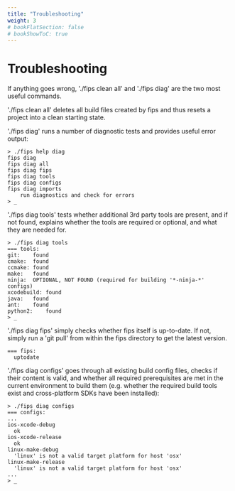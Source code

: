 ```yaml
---
title: "Troubleshooting"
weight: 3
# bookFlatSection: false
# bookShowToC: true
---
```


# Troubleshooting

If anything goes wrong, './fips clean all' and './fips diag' are the two
most useful commands.

'./fips clean all' deletes all build files created by fips and thus
resets a project into a clean starting state.

'./fips diag' runs a number of diagnostic tests and provides useful
error output:

```
> ./fips help diag
fips diag
fips diag all
fips diag fips
fips diag tools
fips diag configs
fips diag imports
    run diagnostics and check for errors
> _
```

'./fips diag tools' tests whether additional 3rd party tools are present, 
and if not found, explains whether the tools are required or optional,
and what they are needed for.

```
> ./fips diag tools
=== tools:
git:	found
cmake:	found
ccmake:	found
make:	found
ninja:	OPTIONAL, NOT FOUND (required for building '*-ninja-*' configs)
xcodebuild:	found
java:	found
ant:	found
python2:	found
> _
```

'./fips diag fips' simply checks whether fips itself is up-to-date. If 
not, simply run a 'git pull' from within the fips directory to get the
latest version.

```
=== fips:
  uptodate
```

'./fips diag configs' goes through all existing build config files, checks
if their content is valid, and whether all required prerequisites are met
in the current environment to build them (e.g. whether the required build
tools exist and cross-platform SDKs have been installed):

```
> ./fips diag configs
=== configs:
...
ios-xcode-debug
  ok
ios-xcode-release
  ok
linux-make-debug
  'linux' is not a valid target platform for host 'osx'
linux-make-release
  'linux' is not a valid target platform for host 'osx'
...
> _
```

